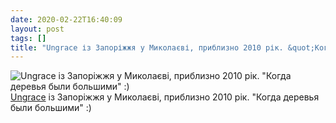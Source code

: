 ```yaml
---
date: 2020-02-22T16:40:09
layout: post
tags: []
title: "Ungrace із Запоріжжя у Миколаєві, приблизно 2010 рік. &quot;Когда деревья были большими&quot; :)"
---
```

![Ungrace із Запоріжжя у Миколаєві, приблизно 2010 рік. &quot;Когда деревья были большими&quot; :)](https://res.cloudinary.com/vast-space-unexplored/image/upload/q_auto,dpr_auto,w_auto/photos/photo_901_22-02-2020_16-40-09.jpg)
[Ungrace](/2020-02-19-ungrace--industrial-death-metal-ukraine-00s) із Запоріжжя у Миколаєві, приблизно 2010 рік. &quot;Когда деревья были большими&quot; :)